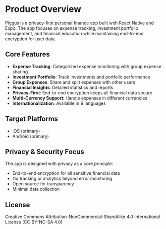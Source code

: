 # Product Overview

Piggus is a privacy-first personal finance app built with React Native and Expo. The app focuses on expense tracking, investment portfolio management, and financial education while maintaining end-to-end encryption for user data.

## Core Features

- **Expense Tracking**: Categorized expense monitoring with group expense sharing
- **Investment Portfolio**: Track investments and portfolio performance
- **Group Expenses**: Share and split expenses with other users
- **Financial Insights**: Detailed statistics and reports
- **Privacy-First**: End-to-end encryption keeps all financial data secure
- **Multi-Currency Support**: Handle expenses in different currencies
- **Internationalization**: Available in 9 languages

## Target Platforms

- iOS (primary)
- Android (primary)

## Privacy & Security Focus

The app is designed with privacy as a core principle:

- End-to-end encryption for all sensitive financial data
- No tracking or analytics beyond error monitoring
- Open source for transparency
- Minimal data collection

## License

Creative Commons Attribution-NonCommercial-ShareAlike 4.0 International License (CC BY-NC-SA 4.0)
